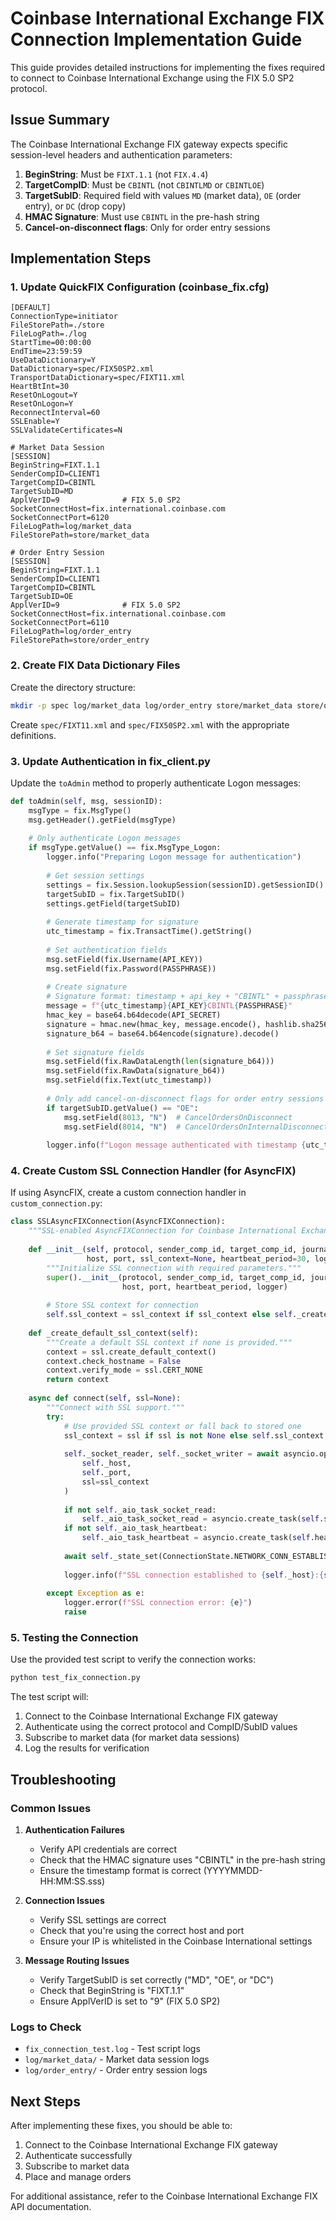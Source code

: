 # Coinbase International Exchange FIX Connection Implementation Guide

This guide provides detailed instructions for implementing the fixes required to connect to Coinbase International Exchange using the FIX 5.0 SP2 protocol.

## Issue Summary

The Coinbase International Exchange FIX gateway expects specific session-level headers and authentication parameters:

1. **BeginString**: Must be `FIXT.1.1` (not `FIX.4.4`)
2. **TargetCompID**: Must be `CBINTL` (not `CBINTLMD` or `CBINTLOE`)
3. **TargetSubID**: Required field with values `MD` (market data), `OE` (order entry), or `DC` (drop copy)
4. **HMAC Signature**: Must use `CBINTL` in the pre-hash string
5. **Cancel-on-disconnect flags**: Only for order entry sessions

## Implementation Steps

### 1. Update QuickFIX Configuration (coinbase_fix.cfg)

```
[DEFAULT]
ConnectionType=initiator
FileStorePath=./store
FileLogPath=./log
StartTime=00:00:00
EndTime=23:59:59
UseDataDictionary=Y
DataDictionary=spec/FIX50SP2.xml
TransportDataDictionary=spec/FIXT11.xml
HeartBtInt=30
ResetOnLogout=Y
ResetOnLogon=Y
ReconnectInterval=60
SSLEnable=Y
SSLValidateCertificates=N

# Market Data Session
[SESSION]
BeginString=FIXT.1.1
SenderCompID=CLIENT1
TargetCompID=CBINTL
TargetSubID=MD
ApplVerID=9              # FIX 5.0 SP2
SocketConnectHost=fix.international.coinbase.com
SocketConnectPort=6120
FileLogPath=log/market_data
FileStorePath=store/market_data

# Order Entry Session
[SESSION]
BeginString=FIXT.1.1
SenderCompID=CLIENT1
TargetCompID=CBINTL
TargetSubID=OE
ApplVerID=9              # FIX 5.0 SP2
SocketConnectHost=fix.international.coinbase.com
SocketConnectPort=6110
FileLogPath=log/order_entry
FileStorePath=store/order_entry
```

### 2. Create FIX Data Dictionary Files

Create the directory structure:
```bash
mkdir -p spec log/market_data log/order_entry store/market_data store/order_entry
```

Create `spec/FIXT11.xml` and `spec/FIX50SP2.xml` with the appropriate definitions.

### 3. Update Authentication in fix_client.py

Update the `toAdmin` method to properly authenticate Logon messages:

```python
def toAdmin(self, msg, sessionID):
    msgType = fix.MsgType()
    msg.getHeader().getField(msgType)
    
    # Only authenticate Logon messages
    if msgType.getValue() == fix.MsgType_Logon:
        logger.info("Preparing Logon message for authentication")
        
        # Get session settings
        settings = fix.Session.lookupSession(sessionID).getSessionID()
        targetSubID = fix.TargetSubID()
        settings.getField(targetSubID)
        
        # Generate timestamp for signature
        utc_timestamp = fix.TransactTime().getString()
        
        # Set authentication fields
        msg.setField(fix.Username(API_KEY))
        msg.setField(fix.Password(PASSPHRASE))
        
        # Create signature
        # Signature format: timestamp + api_key + "CBINTL" + passphrase
        message = f"{utc_timestamp}{API_KEY}CBINTL{PASSPHRASE}"
        hmac_key = base64.b64decode(API_SECRET)
        signature = hmac.new(hmac_key, message.encode(), hashlib.sha256).digest()
        signature_b64 = base64.b64encode(signature).decode()
        
        # Set signature fields
        msg.setField(fix.RawDataLength(len(signature_b64)))
        msg.setField(fix.RawData(signature_b64))
        msg.setField(fix.Text(utc_timestamp))
        
        # Only add cancel-on-disconnect flags for order entry sessions
        if targetSubID.getValue() == "OE":
            msg.setField(8013, "N")  # CancelOrdersOnDisconnect
            msg.setField(8014, "N")  # CancelOrdersOnInternalDisconnect
        
        logger.info(f"Logon message authenticated with timestamp {utc_timestamp}")
```

### 4. Create Custom SSL Connection Handler (for AsyncFIX)

If using AsyncFIX, create a custom connection handler in `custom_connection.py`:

```python
class SSLAsyncFIXConnection(AsyncFIXConnection):
    """SSL-enabled AsyncFIXConnection for Coinbase International Exchange."""
    
    def __init__(self, protocol, sender_comp_id, target_comp_id, journaler, 
                 host, port, ssl_context=None, heartbeat_period=30, logger=None):
        """Initialize SSL connection with required parameters."""
        super().__init__(protocol, sender_comp_id, target_comp_id, journaler, 
                         host, port, heartbeat_period, logger)
        
        # Store SSL context for connection
        self.ssl_context = ssl_context if ssl_context else self._create_default_ssl_context()
        
    def _create_default_ssl_context(self):
        """Create a default SSL context if none is provided."""
        context = ssl.create_default_context()
        context.check_hostname = False
        context.verify_mode = ssl.CERT_NONE
        return context
        
    async def connect(self, ssl=None):
        """Connect with SSL support."""
        try:
            # Use provided SSL context or fall back to stored one
            ssl_context = ssl if ssl is not None else self.ssl_context
            
            self._socket_reader, self._socket_writer = await asyncio.open_connection(
                self._host, 
                self._port,
                ssl=ssl_context
            )
            
            if not self._aio_task_socket_read:
                self._aio_task_socket_read = asyncio.create_task(self.socket_read_task())
            if not self._aio_task_heartbeat:
                self._aio_task_heartbeat = asyncio.create_task(self.heartbeat_timer_task())
                
            await self._state_set(ConnectionState.NETWORK_CONN_ESTABLISHED)
            
            logger.info(f"SSL connection established to {self._host}:{self._port}")
            
        except Exception as e:
            logger.error(f"SSL connection error: {e}")
            raise
```

### 5. Testing the Connection

Use the provided test script to verify the connection works:

```bash
python test_fix_connection.py
```

The test script will:
1. Connect to the Coinbase International Exchange FIX gateway
2. Authenticate using the correct protocol and CompID/SubID values
3. Subscribe to market data (for market data sessions)
4. Log the results for verification

## Troubleshooting

### Common Issues

1. **Authentication Failures**
   - Verify API credentials are correct
   - Check that the HMAC signature uses "CBINTL" in the pre-hash string
   - Ensure the timestamp format is correct (YYYYMMDD-HH:MM:SS.sss)

2. **Connection Issues**
   - Verify SSL settings are correct
   - Check that you're using the correct host and port
   - Ensure your IP is whitelisted in the Coinbase International settings

3. **Message Routing Issues**
   - Verify TargetSubID is set correctly ("MD", "OE", or "DC")
   - Check that BeginString is "FIXT.1.1"
   - Ensure ApplVerID is set to "9" (FIX 5.0 SP2)

### Logs to Check

- `fix_connection_test.log` - Test script logs
- `log/market_data/` - Market data session logs
- `log/order_entry/` - Order entry session logs

## Next Steps

After implementing these fixes, you should be able to:
1. Connect to the Coinbase International Exchange FIX gateway
2. Authenticate successfully
3. Subscribe to market data
4. Place and manage orders

For additional assistance, refer to the Coinbase International Exchange FIX API documentation.
